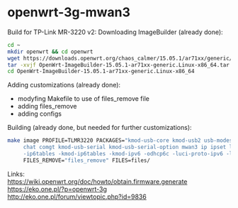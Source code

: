 # openwrt-3g-mwan3

Build for TP-Link MR-3220 v2: 
Downloading ImageBuilder (already done): 
```bash
cd ~
mkdir openwrt && cd openwrt
wget https://downloads.openwrt.org/chaos_calmer/15.05.1/ar71xx/generic/OpenWrt-ImageBuilder-15.05.1-ar71xx-generic.Linux-x86_64.tar.bz2
tar -xvjf OpenWrt-ImageBuilder-15.05.1-ar71xx-generic.Linux-x86_64.tar.bz2
cd OpenWrt-ImageBuilder-15.05.1-ar71xx-generic.Linux-x86_64
```

Adding customizations (already done): 
 - modyfing Makefile to use of files_remove file
 - adding files_remove
 - adding configs

Building (already done, but needed for further customizations): 
```bash
make image PROFILE=TLMR3220 PACKAGES="kmod-usb-core kmod-usb2 usb-modeswitch libusb-1.0 \
     chat comgt kmod-usb-serial kmod-usb-serial-option mwan3 ip ipset luci luci-proto-3g luci-app-mwan3 \
     -ip6tables -kmod-ip6tables -kmod-ipv6 -odhcp6c -luci-proto-ipv6 -libip6tc" \
     FILES_REMOVE="files_remove" FILES=files/
```

Links:<br>
https://wiki.openwrt.org/doc/howto/obtain.firmware.generate <br>
https://eko.one.pl/?p=openwrt-3g <br>
http://eko.one.pl/forum/viewtopic.php?id=9836 <br>
